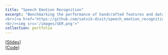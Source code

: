 ```yaml
---
title: "Speech Emotion Recognition"
excerpt: "Benchmarking the performance of handcrafted features and data-driven features on speech emotion recognition task across multilingual datasets <br>[<a href='https://docs.google.com/presentation/d/1lF714Nn_kKOj0aTPF_HhfZ07S-eFGnogpKLFGIvv8xM/edit?usp=sharing)'>Slides</a>]
<br>[<a href='https://github.com/satvik-dixit/speech_emotion_recognition'>Code</a>]
<br/><img src='/images/SER.png'>"
collection: portfolio
---
```

[[Slides](https://docs.google.com/presentation/d/1lF714Nn_kKOj0aTPF_HhfZ07S-eFGnogpKLFGIvv8xM/edit?usp=sharing)]<br>
[[Code](https://github.com/satvik-dixit/speech_emotion_recognition)]
